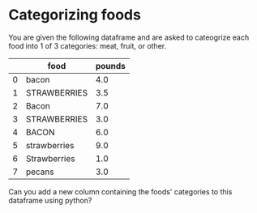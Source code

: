 # Categorizing foods

You are given the following dataframe and are asked to cateogrize each food into 1 of 3 categories: meat, fruit, or other.

| | food | pounds |
|-|------|--------|
| 0 | bacon | 4.0 |
| 1 | STRAWBERRIES | 3.5 |
| 2 | Bacon | 7.0 |
| 3 | STRAWBERRIES | 3.0 |
| 4 | BACON | 6.0 |
| 5 | strawberries | 9.0 |
| 6 | Strawberries | 1.0 |
| 7 | pecans | 3.0 |

Can you add a new column containing the foods' categories to this dataframe using python?
